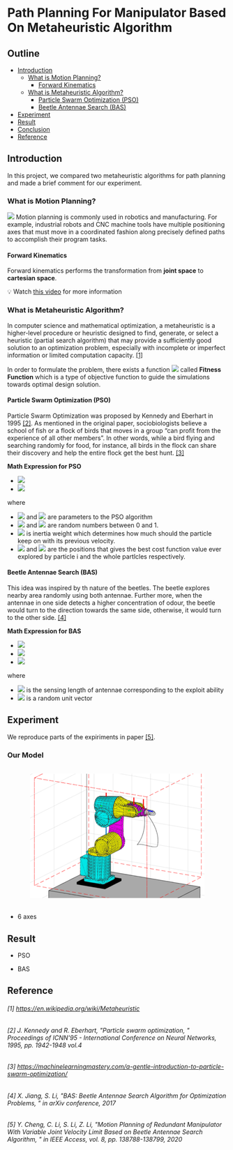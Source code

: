 # Path Planning For Manipulator Based On Metaheuristic Algorithm

## Outline

- [Introduction](#introduction)
  - [What is Motion Planning?](#what-is-motion-planning)
    - [Forward Kinematics](#forward-kinematics)
  - [What is Metaheuristic Algorithm?](#what-is-metaheuristic-algorithm)
    - [Particle Swarm Optimization (PSO)](#particle-swarm-optimization-pso)
    - [Beetle Antennae Search (BAS)](#beetle-antennae-search-bas)
- [Experiment](#experiment)
- [Result](#result)
- [Conclusion](#conclusion)
- [Reference](#reference)

## Introduction

In this project, we compared two metaheuristic algorithms for path planning and made a brief comment for our experiment.

### What is Motion Planning?

![](https://control.com/uploads/articles/image18.jpg)
Motion planning is commonly used in robotics and manufacturing. For example, industrial robots and CNC machine tools have multiple positioning axes that must move in a coordinated fashion along precisely defined paths to accomplish their program tasks.

#### Forward Kinematics

Forward kinematics performs the transformation from **joint space** to **cartesian space**.

:bulb: Watch [this video](https://youtu.be/rA9tm0gTln8) for more information

### What is Metaheuristic Algorithm?

In computer science and mathematical optimization, a metaheuristic is a higher-level procedure or heuristic designed to find, generate, or select a heuristic (partial search algorithm) that may provide a sufficiently good solution to an optimization problem, especially with incomplete or imperfect information or limited computation capacity. [[1]](#1-httpsenwikipediaorgwikimetaheuristic)

In order to formulate the problem, there exists a function <img src="http://latex.codecogs.com/gif.latex?f(\bf{x})" /> called **Fitness Function** which is a type of objective function to guide the simulations towards optimal design solution.

#### Particle Swarm Optimization (PSO)

Particle Swarm Optimization was proposed by Kennedy and Eberhart in 1995 [[2]](#2-j-kennedy-and-r-eberhart-particle-swarm-optimization--proceedings-of-icnn95---international-conference-on-neural-networks-1995-pp-1942-1948-vol4). As mentioned in the original paper, sociobiologists believe a school of fish or a flock of birds that moves in a group “can profit from the experience of all other members”. In other words, while a bird flying and searching randomly for food, for instance, all birds in the flock can share their discovery and help the entire flock get the best hunt. [[3]](#3-httpsmachinelearningmasterycoma-gentle-introduction-to-particle-swarm-optimization)

**Math Expression for PSO**

- <img src="http://latex.codecogs.com/gif.latex?{{{\bf{v}}_{\bf{i}}} = w{{\bf{v}}_{\bf{i}}} + {c_1}{r_1}\left( {{\bf{pbes}}{{\bf{t}}_{\bf{i}}} - {{\bf{x}}_{\bf{i}}}} \right) + {c_2}{r_2}\left( {{\bf{gbest}} - {{\bf{x}}_{\bf{i}}}} \right)}" />
- <img src="http://latex.codecogs.com/gif.latex?{{\bf{x}}_{\bf{i}}} = {{\bf{x}}_{\bf{i}}} + {{\bf{v}}_{\bf{i}}}" />

  <!-- $$
  \left\{ \begin{array}{l}
  {{\bf{v}}_{\bf{i}}} = w{{\bf{v}}_{\bf{i}}} + {c_1}{r_1}\left( {{\bf{pbes}}{{\bf{t}}_{\bf{i}}} - {{\bf{x}}_{\bf{i}}}} \right) + {c_2}{r_2}\left( {{\bf{gbest}} - {{\bf{x}}_{\bf{i}}}} \right)\\
  {{\bf{x}}_{\bf{i}}} = {{\bf{x}}_{\bf{i}}} + {{\bf{v}}_{\bf{i}}}
  \end{array} \right.
  $$ -->

where

- <img src="https://render.githubusercontent.com/render/math?math=c_1"> and <img src="https://render.githubusercontent.com/render/math?math=c_2"> are parameters to the PSO algorithm
- <img src="https://render.githubusercontent.com/render/math?math=r_1"> and <img src="https://render.githubusercontent.com/render/math?math=r_2"> are random numbers between 0 and 1.
- <img src="https://render.githubusercontent.com/render/math?math=w"> is inertia weight which determines how much should the particle keep on with its previous velocity.
- <img src="https://render.githubusercontent.com/render/math?math={\bf{pbes}}{{\bf{t}}_{\bf{i}}}"> and <img src="https://render.githubusercontent.com/render/math?math={\bf{gbest}}"> are the positions that gives the best cost function value ever explored by particle i and the whole partlcles respectively.

#### Beetle Antennae Search (BAS)

This idea was inspired by th nature of the beetles. The beetle explores nearby area randomly using both antennae. Further more, when the antennae in one side detects a higher concentration of odour, the beetle would turn to the direction towards the same side, otherwise, it would turn to the other side. [[4]](#4-x-jiang-s-li-bas-beetle-antennae-search-algorithm-for-optimization-problems--in-arxiv-conference-2017)

**Math Expression for BAS**

- <img src="http://latex.codecogs.com/gif.latex?{{\bf{x}}_r} = {{\bf{x}}^t} + {d^t}{\bf{b}}">
- <img src="http://latex.codecogs.com/gif.latex?{{\bf{x}}_l} = {{\bf{x}}^t} - {d^t}{\bf{b}}">
- <img src="http://latex.codecogs.com/gif.latex?{{\bf{x}}^t} = {{\bf{x}}^{t - 1}} - {\delta ^t}{\bf{b}}sign\left( {f\left( {{{\bf{x}}_r}} \right) - f\left( {{{\bf{x}}_l}} \right)} \right)">

  <!-- $$
    \left\{ \begin{array}{l}
  {{\bf{x}}_r} = {{\bf{x}}^t} + {d^t}{\bf{b}}\\
  {{\bf{x}}_l} = {{\bf{x}}^t} - {d^t}{\bf{b}}\\
  {{\bf{x}}^t} = {{\bf{x}}^{t - 1}} - {\delta ^t}{\bf{b}}sign\left( {f\left( {{{\bf{x}}_r}} \right) - f\left( {{{\bf{x}}_l}} \right)} \right)
  \end{array} \right.
  $$ -->

where

- <img src="https://render.githubusercontent.com/render/math?math={d^t}"> is the sensing length of antennae corresponding to the exploit ability
- <img src="https://render.githubusercontent.com/render/math?math=\bf{b}"> is a random unit vector

## Experiment

We reproduce parts of the expiriments in paper [[5]](#5-y-cheng-c-li-s-li-z-li-motion-planning-of-redundant-manipulator-with-variable-joint-velocity-limit-based-on-beetle-antennae-search-algorithm--in-ieee-access-vol-8-pp-138788-138799-2020).

### Our Model

<br>
<div align=center>
<img src="https://github.com/chiehwun/2021-NCKU_ORA/blob/main/Final_Project/MyRobot_Model.png" width="400" height="285">
</div>
<br>

- 6 axes

## Result

- PSO

- BAS

## Reference

###### [1] https://en.wikipedia.org/wiki/Metaheuristic

###### [2] J. Kennedy and R. Eberhart, "Particle swarm optimization, " Proceedings of ICNN'95 - _International Conference on Neural Networks_, 1995, pp. 1942-1948 vol.4

###### [3] https://machinelearningmastery.com/a-gentle-introduction-to-particle-swarm-optimization/

###### [4] X. Jiang, S. Li, "BAS: Beetle Antennae Search Algorithm for Optimization Problems, " in arXiv conference, 2017

###### [5] Y. Cheng, C. Li, S. Li, Z. Li, "Motion Planning of Redundant Manipulator With Variable Joint Velocity Limit Based on Beetle Antennae Search Algorithm, " in _IEEE Access_, vol. 8, pp. 138788-138799, 2020
